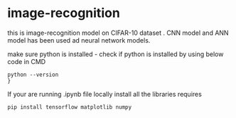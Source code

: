 # image-recognition

this is image-recognition model on CIFAR-10 dataset . 
CNN model and ANN model has been used ad neural network models. 

make sure python is installed - check if python is installed by using below code in CMD
```
python --version
}
```
If your are running .ipynb file locally install all the libraries requires 

```
pip install tensorflow matplotlib numpy
```
